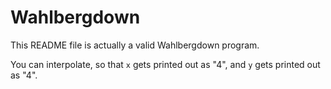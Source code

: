 # Wahlbergdown

This README file is actually a valid Wahlbergdown program.

<!--x is 4-->
<!--y is (+ x 3 (* 3 3))-->
You can interpolate, so that `x` gets printed out as "4", and `y` gets printed out as "4".
